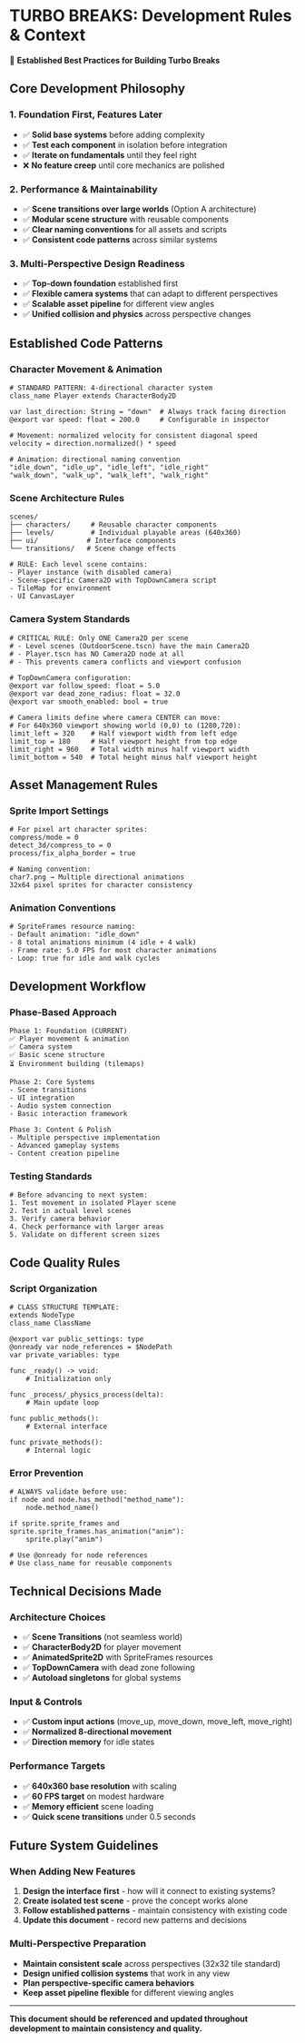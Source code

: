 # TURBO BREAKS: Development Rules & Context

🏁 **Established Best Practices for Building Turbo Breaks**

## Core Development Philosophy

### 1. **Foundation First, Features Later**
- ✅ **Solid base systems** before adding complexity
- ✅ **Test each component** in isolation before integration
- ✅ **Iterate on fundamentals** until they feel right
- ❌ **No feature creep** until core mechanics are polished

### 2. **Performance & Maintainability**
- ✅ **Scene transitions over large worlds** (Option A architecture)
- ✅ **Modular scene structure** with reusable components
- ✅ **Clear naming conventions** for all assets and scripts
- ✅ **Consistent code patterns** across similar systems

### 3. **Multi-Perspective Design Readiness**
- ✅ **Top-down foundation** established first
- ✅ **Flexible camera systems** that can adapt to different perspectives
- ✅ **Scalable asset pipeline** for different view angles
- ✅ **Unified collision and physics** across perspective changes

## Established Code Patterns

### Character Movement & Animation
```gdscript
# STANDARD PATTERN: 4-directional character system
class_name Player extends CharacterBody2D

var last_direction: String = "down"  # Always track facing direction
@export var speed: float = 200.0     # Configurable in inspector

# Movement: normalized velocity for consistent diagonal speed
velocity = direction.normalized() * speed

# Animation: directional naming convention
"idle_down", "idle_up", "idle_left", "idle_right"
"walk_down", "walk_up", "walk_left", "walk_right"
```

### Scene Architecture Rules
```
scenes/
├── characters/     # Reusable character components
├── levels/         # Individual playable areas (640x360)
├── ui/            # Interface components
└── transitions/   # Scene change effects

# RULE: Each level scene contains:
- Player instance (with disabled camera)
- Scene-specific Camera2D with TopDownCamera script
- TileMap for environment
- UI CanvasLayer
```

### Camera System Standards
```gdscript
# CRITICAL RULE: Only ONE Camera2D per scene
# - Level scenes (OutdoorScene.tscn) have the main Camera2D
# - Player.tscn has NO Camera2D node at all
# - This prevents camera conflicts and viewport confusion

# TopDownCamera configuration:
@export var follow_speed: float = 5.0
@export var dead_zone_radius: float = 32.0
@export var smooth_enabled: bool = true

# Camera limits define where camera CENTER can move:
# For 640x360 viewport showing world (0,0) to (1280,720):
limit_left = 320    # Half viewport width from left edge
limit_top = 180     # Half viewport height from top edge
limit_right = 960   # Total width minus half viewport width
limit_bottom = 540  # Total height minus half viewport height
```

## Asset Management Rules

### Sprite Import Settings
```
# For pixel art character sprites:
compress/mode = 0
detect_3d/compress_to = 0
process/fix_alpha_border = true

# Naming convention:
char7.png → Multiple directional animations
32x64 pixel sprites for character consistency
```

### Animation Conventions
```
# SpriteFrames resource naming:
- Default animation: "idle_down"
- 8 total animations minimum (4 idle + 4 walk)
- Frame rate: 5.0 FPS for most character animations
- Loop: true for idle and walk cycles
```

## Development Workflow

### Phase-Based Approach
```
Phase 1: Foundation (CURRENT)
✅ Player movement & animation
✅ Camera system
✅ Basic scene structure
⏳ Environment building (tilemaps)

Phase 2: Core Systems
- Scene transitions
- UI integration  
- Audio system connection
- Basic interaction framework

Phase 3: Content & Polish
- Multiple perspective implementation
- Advanced gameplay systems
- Content creation pipeline
```

### Testing Standards
```
# Before advancing to next system:
1. Test movement in isolated Player scene
2. Test in actual level scenes
3. Verify camera behavior
4. Check performance with larger areas
5. Validate on different screen sizes
```

## Code Quality Rules

### Script Organization
```gdscript
# CLASS STRUCTURE TEMPLATE:
extends NodeType
class_name ClassName

@export var public_settings: type
@onready var node_references = $NodePath
var private_variables: type

func _ready() -> void:
    # Initialization only

func _process/_physics_process(delta):
    # Main update loop

func public_methods():
    # External interface

func private_methods():
    # Internal logic
```

### Error Prevention
```
# ALWAYS validate before use:
if node and node.has_method("method_name"):
    node.method_name()

if sprite.sprite_frames and sprite.sprite_frames.has_animation("anim"):
    sprite.play("anim")

# Use @onready for node references
# Use class_name for reusable components
```

## Technical Decisions Made

### Architecture Choices
- ✅ **Scene Transitions** (not seamless world)
- ✅ **CharacterBody2D** for player movement
- ✅ **AnimatedSprite2D** with SpriteFrames resources
- ✅ **TopDownCamera** with dead zone following
- ✅ **Autoload singletons** for global systems

### Input & Controls
- ✅ **Custom input actions** (move_up, move_down, move_left, move_right)
- ✅ **Normalized 8-directional movement**
- ✅ **Direction memory** for idle states

### Performance Targets
- ✅ **640x360 base resolution** with scaling
- ✅ **60 FPS target** on modest hardware
- ✅ **Memory efficient** scene loading
- ✅ **Quick scene transitions** under 0.5 seconds

## Future System Guidelines

### When Adding New Features
1. **Design the interface first** - how will it connect to existing systems?
2. **Create isolated test scene** - prove the concept works alone
3. **Follow established patterns** - maintain consistency with existing code
4. **Update this document** - record new patterns and decisions

### Multi-Perspective Preparation
- **Maintain consistent scale** across perspectives (32x32 tile standard)
- **Design unified collision systems** that work in any view
- **Plan perspective-specific camera behaviors**
- **Keep asset pipeline flexible** for different viewing angles

---

**This document should be referenced and updated throughout development to maintain consistency and quality.** 
